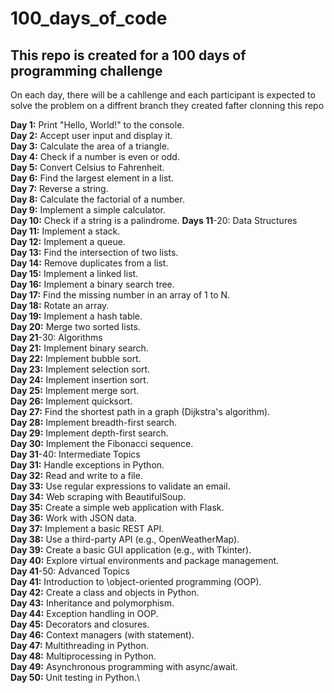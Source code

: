 # 100_days_of_code

## This repo is created for a 100 days of programming challenge
On each day, there will be a cahllenge and each participant is expected to solve the problem on a diffrent branch they created  fafter clonning this repo

**Day 1:** Print "Hello, World!" to the console.\
**Day 2:** Accept user input and display it.\
**Day 3:** Calculate the area of a triangle.\
**Day 4:** Check if a number is even or odd.\
**Day 5:** Convert Celsius to Fahrenheit.\
**Day 6:** Find the largest element in a list.\
**Day 7:** Reverse a string.\
**Day 8:** Calculate the factorial of a number.\
**Day 9:** Implement a simple calculator.\
**Day 10:** Check if a string is a palindrome.
**Days 11**-20: Data Structures\
**Day 11:** Implement a stack.\
**Day 12:** Implement a queue.\
**Day 13:** Find the intersection of two lists.\
**Day 14:** Remove duplicates from a list.\
**Day 15:** Implement a linked list.\
**Day 16:** Implement a binary search tree.\
**Day 17:** Find the missing number in an array of 1 to N.\
**Day 18:** Rotate an array.\
**Day 19:** Implement a hash table.\
**Day 20:** Merge two sorted lists.\
**Day 21**-30: Algorithms\
**Day 21:** Implement binary search.\
**Day 22:** Implement bubble sort.\
**Day 23:** Implement selection sort.\
**Day 24:** Implement insertion sort.\
**Day 25:** Implement merge sort.\
**Day 26:** Implement quicksort.\
**Day 27:** Find the shortest path in a 
graph (Dijkstra's algorithm).\
**Day 28:** Implement breadth-first search.\
**Day 29:** Implement depth-first search.\
**Day 30:** Implement the Fibonacci sequence.\
**Day 31**-40: Intermediate Topics\
**Day 31:** Handle exceptions in Python.\
**Day 32:** Read and write to a file.\
**Day 33:** Use regular expressions to validate an email.\
**Day 34:** Web scraping with BeautifulSoup.\
**Day 35:** Create a simple web application with Flask.\
**Day 36:** Work with JSON data.\
**Day 37:** Implement a basic REST API.\
**Day 38:** Use a third-party API (e.g., OpenWeatherMap).\
**Day 39:** Create a basic GUI application (e.g., with Tkinter).\
**Day 40:** Explore virtual environments and package management.\
**Day 41**-50: Advanced Topics\
**Day 41:** Introduction to \object-oriented programming (OOP).\
**Day 42:** Create a class and objects in Python.\
**Day 43:** Inheritance and polymorphism.\
**Day 44:** Exception handling in OOP.\
**Day 45:** Decorators and closures.\
**Day 46:** Context managers (with statement).\
**Day 47:** Multithreading in Python.\
**Day 48:** Multiprocessing in Python.\
**Day 49:** Asynchronous programming with async/await.\
**Day 50:** Unit testing in Python.\
